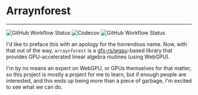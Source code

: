 # Arraynforest

----

![GitHub Workflow Status](https://img.shields.io/github/actions/workflow/status/ArvinSKushwaha/arraynforest/rust.yml?style=for-the-badge) ![Codecov](https://img.shields.io/codecov/c/gh/ArvinSKushwaha/arraynforest?style=for-the-badge) ![GitHub Workflow Status](https://img.shields.io/github/actions/workflow/status/ArvinSKushwaha/arraynforest/audit.yml?label=SEC-ADUIT&style=for-the-badge)

I'd like to preface this with an apology for the horrendous name. Now, with that out of the way, `arraynforest` is a
[gfx-rs/wgpu](https://github.com/gfx-rs/wgpu)-based library that provides GPU-accelerated linear algebra routines (using WebGPU).

I'm by no means an expert on WebGPU, or GPUs themselves for that matter, so this project is mostly a project for me to learn,
but if enough people are interested, and this ends up being more than a piece of garbage, I'm excited to see what we can do.
